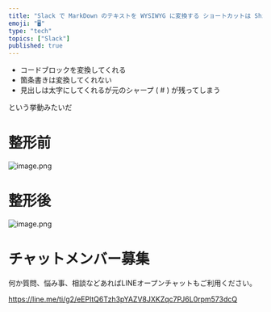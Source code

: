 ```yaml
---
title: "Slack で MarkDown のテキストを WYSIWYG に変換する ショートカットは Shift + Command + F (Ma"
emoji: "🖥"
type: "tech"
topics: ["Slack"]
published: true
---
```


- コードブロックを変換してくれる
- 箇条書きは変換してくれない
- 見出しは太字にしてくれるが元のシャープ ( # ) が残ってしまう

という挙動みたいだ

# 整形前

![image.png](https://qiita-image-store.s3.ap-northeast-1.amazonaws.com/0/89618/649bd128-e5b9-827a-1349-4da08c4e583d.png)

# 整形後

![image.png](https://qiita-image-store.s3.ap-northeast-1.amazonaws.com/0/89618/cd8ed926-2e86-81c1-ec4b-f70db2e631fc.png)


# チャットメンバー募集


何か質問、悩み事、相談などあればLINEオープンチャットもご利用ください。

https://line.me/ti/g2/eEPltQ6Tzh3pYAZV8JXKZqc7PJ6L0rpm573dcQ


